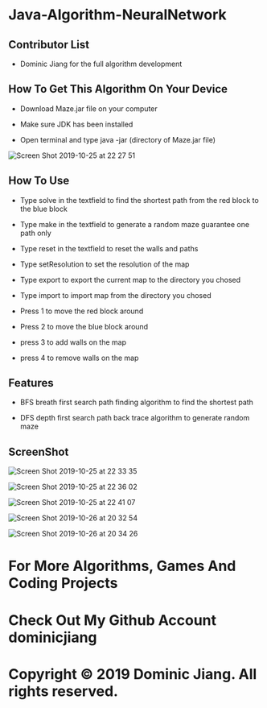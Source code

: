 # Java-Algorithm-NeuralNetwork

## Contributor List

- Dominic Jiang for the full algorithm development

## How To Get This Algorithm On Your Device

- Download Maze.jar file on your computer

- Make sure JDK has been installed

- Open terminal and type java -jar (directory of Maze.jar file)

![Screen Shot 2019-10-25 at 22 27 51](https://user-images.githubusercontent.com/49256436/67614732-dc8de880-f776-11e9-9d9a-23584814cfcd.png)

## How To Use

- Type solve in the textfield to find the shortest path from the red block to the blue block

- Type make in the textfield to generate a random maze guarantee one path only

- Type reset in the textfield to reset the walls and paths

- Type setResolution to set the resolution of the map

- Type export to export the current map to the directory you chosed

- Type import to import map from the directory you chosed

- Press 1 to move the red block around

- Press 2 to move the blue block around

- press 3 to add walls on the map

- press 4 to remove walls on the map

## Features

- BFS breath first search path finding algorithm to find the shortest path

- DFS depth first search path back trace algorithm to generate random maze

## ScreenShot

![Screen Shot 2019-10-25 at 22 33 35](https://user-images.githubusercontent.com/49256436/67614780-89686580-f777-11e9-96d4-1f7d11066f65.png)

![Screen Shot 2019-10-25 at 22 36 02](https://user-images.githubusercontent.com/49256436/67614805-d9dfc300-f777-11e9-9db6-c5c14b85f839.png)

![Screen Shot 2019-10-25 at 22 41 07](https://user-images.githubusercontent.com/49256436/67614847-989be300-f778-11e9-8fe4-faed870b3a8c.png)

![Screen Shot 2019-10-26 at 20 32 54](https://user-images.githubusercontent.com/49256436/67629173-d3ad1d80-f82f-11e9-943a-40b2990b88d1.png)

![Screen Shot 2019-10-26 at 20 34 26](https://user-images.githubusercontent.com/49256436/67629188-0eaf5100-f830-11e9-9656-324f43caddda.png)

# For More Algorithms, Games And Coding Projects

# Check Out My Github Account dominicjiang

# Copyright © 2019 Dominic Jiang. All rights reserved.
